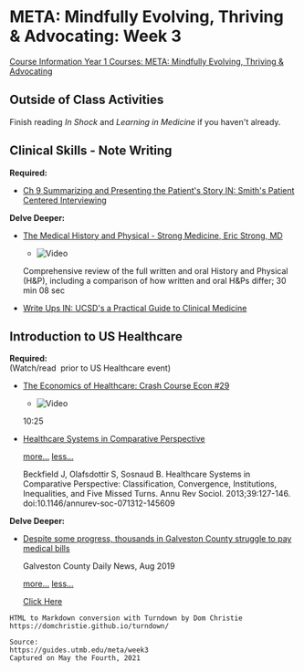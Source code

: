 # META: Mindfully Evolving, Thriving & Advocating: Week 3

[Course Information Year 1 Courses: META: Mindfully Evolving, Thriving & Advocating](/usmle/meta/course-information.md)

## Outside of Class Activities

Finish reading _In Shock_ and _Learning in Medicine_ if you haven't already.

## Clinical Skills - Note Writing

**Required:**

*   [Ch 9 Summarizing and Presenting the Patient's Story IN: Smith's Patient Centered Interviewing](http://libux.utmb.edu/login?url=https://accessmedicine.mhmedical.com/content.aspx?bookid=2446&sectionid=193676936)
    

**Delve Deeper:**

*   [The Medical History and Physical - Strong Medicine, Eric Strong, MD](https://youtu.be/0BfkBC34U38)
    
    *   ![Video](//libapps.s3.amazonaws.com/sites/998/icons/11712/PlayButton.png "Video  ")
    
    Comprehensive review of the full written and oral History and Physical (H&P), including a comparison of how written and oral H&Ps differ; 30 min 08 sec
    
*   [Write Ups IN: UCSD's a Practical Guide to Clinical Medicine](https://meded.ucsd.edu/clinicalmed/write.htm)
    

## Introduction to US Healthcare

**Required:**  
(Watch/read  prior to US Healthcare event)

*   [The Economics of Healthcare: Crash Course Econ #29](https://youtu.be/cbBKoyjFLUY)
    
    *   ![Video](//libapps.s3.amazonaws.com/sites/998/icons/11712/PlayButton.png "Video  ")
    
    10:25
    
*   [Healthcare Systems in Comparative Perspective](http://libux.utmb.edu/login?url=https://doi.org/10.1146/annurev-soc-071312-145609)
    
    [more...](javascript:void(0);) [less...](javascript:void(0);)
    
    Beckfield J, Olafsdottir S, Sosnaud B. Healthcare Systems in Comparative Perspective: Classification, Convergence, Institutions, Inequalities, and Five Missed Turns. Annu Rev Sociol. 2013;39:127-146. doi:10.1146/annurev-soc-071312-145609
    

**Delve Deeper:**

*   [Despite some progress, thousands in Galveston County struggle to pay medical bills](https://www.galvnews.com/news/article_e992f2eb-7f3e-53a2-ba12-8f9ceb426701.html)
    
    Galveston County Daily News, Aug 2019
    
    [more...](javascript:void(0);) [less...](javascript:void(0);)
    
    [Click Here](https://liveutmb-my.sharepoint.com/:b:/g/personal/jtrumble_utmb_edu/EcEetu5FXpRNqV9I2S2DgTkB2slPp8fSv6unB9425h_zHA?e=yRM3Rb)

```
HTML to Markdown conversion with Turndown by Dom Christie
https://domchristie.github.io/turndown/

Source:
https://guides.utmb.edu/meta/week3
Captured on May the Fourth, 2021
```
